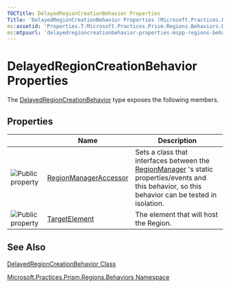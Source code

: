 ```yaml
---
TOCTitle: DelayedRegionCreationBehavior Properties
Title: 'DelayedRegionCreationBehavior Properties (Microsoft.Practices.Prism.Regions.Behaviors)'
ms:assetid: 'Properties.T:Microsoft.Practices.Prism.Regions.Behaviors.DelayedRegionCreationBehavior'
ms:mtpsurl: 'delayedregioncreationbehavior-properties-mspp-regions-behaviors.md'
---
```


# DelayedRegionCreationBehavior Properties

The [DelayedRegionCreationBehavior](https://msdn.microsoft.com/library/microsoft.practices.prism.regions.behaviors.delayedregioncreationbehavior) type exposes the following members.

## Properties

<span id="propertyTableToggle"></span>
<table>

<thead>
<tr class="header">
<th> </th>
<th>Name</th>
<th>Description</th>
</tr>
</thead>
<tbody>
<tr class="odd">
<td><img src="https://msdn.microsoft.com/en-us/Gg431186.pubproperty(en-us,PandP.50).gif" title="Public property" /></td>
<td><a href="https://msdn.microsoft.com/library/microsoft.practices.prism.regions.behaviors.delayedregioncreationbehavior.regionmanageraccessor">RegionManagerAccessor</a></td>
<td><div class="summary">
Sets a class that interfaces between the <a href="https://msdn.microsoft.com/library/microsoft.practices.prism.regions.regionmanager">RegionManager</a> 's static properties/events and this behavior, so this behavior can be tested in isolation.
</div></td>
</tr>
<tr class="even">
<td><img src="https://msdn.microsoft.com/en-us/Gg431186.pubproperty(en-us,PandP.50).gif" title="Public property" /></td>
<td><a href="https://msdn.microsoft.com/library/microsoft.practices.prism.regions.behaviors.delayedregioncreationbehavior.targetelement">TargetElement</a></td>
<td><div class="summary">
The element that will host the Region.
</div></td>
</tr>
</tbody>
</table>

## See Also
[DelayedRegionCreationBehavior Class](https://msdn.microsoft.com/library/microsoft.practices.prism.regions.behaviors.delayedregioncreationbehavior)

[Microsoft.Practices.Prism.Regions.Behaviors Namespace](https://msdn.microsoft.com/library/microsoft.practices.prism.regions.behaviors)
